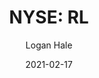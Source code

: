 ---
type: "report"
paper: "RL_Logan_Hale.pdf"
author: "Logan Hale"
company: "Ralph Lauren Co."
date: "2021-02-17"
summary: "Ralph Lauren is aleadingAmerican apparel and fashion company, founded  in  1976,  with  stores  across  North  America,  Europe,  and Asia. They are known for their mid-range to luxury priced apparel, home   products,   accessories,   and   fragrances.   Ralph   Lauren distributes products to their consumers via their retail, wholesale, licensing, and growing e-commerce operations."
title: "NYSE: RL"
---